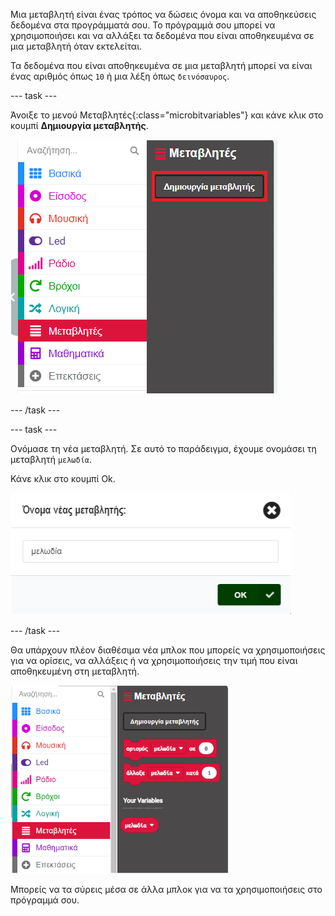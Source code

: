 Μια μεταβλητή είναι ένας τρόπος να δώσεις όνομα και να αποθηκεύσεις δεδομένα στα προγράμματά σου. Το πρόγραμμά σου μπορεί να χρησιμοποιήσει και να αλλάξει τα δεδομένα που είναι αποθηκευμένα σε μια μεταβλητή όταν εκτελείται.

Τα δεδομένα που είναι αποθηκευμένα σε μια μεταβλητή μπορεί να είναι ένας αριθμός όπως `10` ή μια λέξη όπως `δεινόσαυρος`.

--- task ---

Άνοιξε το μενού Μεταβλητές{:class="microbitvariables"} και κάνε κλικ στο κουμπί **Δημιουργία μεταβλητής**.

![Το μενού Μεταβλητές, με τονισμένο το κουμπί 'Δημιουργία μεταβλητής'.](images/variable-menu.png)

--- /task ---

--- task ---

Ονόμασε τη νέα μεταβλητή. Σε αυτό το παράδειγμα, έχουμε ονομάσει τη μεταβλητή `μελωδία`.

Κάνε κλικ στο κουμπί Ok.

<img src="images/variable-tune.png" alt="The 'New variable name' window, with the name 'tune' written in the box." width="450"/>

--- /task ---

Θα υπάρχουν πλέον διαθέσιμα νέα μπλοκ που μπορείς να χρησιμοποιήσεις για να ορίσεις, να αλλάξεις ή να χρησιμοποιήσεις την τιμή που είναι αποθηκευμένη στη μεταβλητή.

<img src="images/variableblocks-tune.png" alt="The Variables menu with new blocks to set, change, and use the value of the tune variable." width="350"/>

Μπορείς να τα σύρεις μέσα σε άλλα μπλοκ για να τα χρησιμοποιήσεις στο πρόγραμμά σου.
